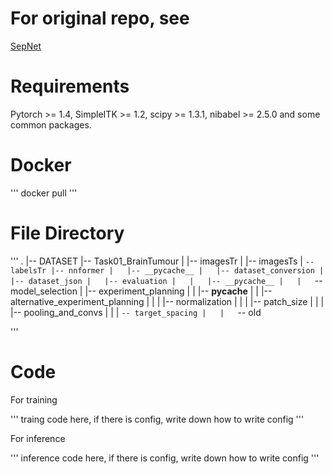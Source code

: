# For original repo, see 
[SepNet](https://github.com/HiLab-git/SepNet/tree/master)

# Requirements
Pytorch >= 1.4, SimpleITK >= 1.2, scipy >= 1.3.1, nibabel >= 2.5.0 and some common packages.

# Docker

'''
docker pull
'''

# File Directory
'''
.
|-- DATASET
|-- Task01_BrainTumour
|   |-- imagesTr
|   |-- imagesTs
|   `-- labelsTr
|-- nnformer
|   |-- __pycache__
|   |-- dataset_conversion
|   |-- dataset_json
|   |-- evaluation
|   |   |-- __pycache__
|   |   `-- model_selection
|   |-- experiment_planning
|   |   |-- __pycache__
|   |   |-- alternative_experiment_planning
|   |   |   |-- normalization
|   |   |   |-- patch_size
|   |   |   |-- pooling_and_convs
|   |   |   `-- target_spacing
|   |   `-- old

'''


# Code

For training

'''
traing code here, if there is config, write down how to write config
'''

For inference

'''
inference code here, if there is config, write down how to write config
'''




